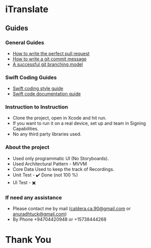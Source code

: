# iTranslate

## Guides

### General Guides
- [How to write the perfect pull request][2]
- [How to write a git commit message][3]
- [A successful git branching model][4]

### Swift Coding Guides
- [Swift coding style guide][5]
- [Swift code documentation guide][6]


[1]:	https://magnum.travis-ci.com/sonicomobile/itranslate-pro
[2]:	https://github.com/blog/1943-how-to-write-the-perfect-pull-request
[3]:	http://chris.beams.io/posts/git-commit/
[4]:	http://nvie.com/posts/a-successful-git-branching-model/
[5]:	https://github.com/github/swift-style-guide
[6]:	http://nshipster.com/swift-documentation/

[image-1]:	https://magnum.travis-ci.com/sonicomobile/itranslate-pro.svg?token=QnaayqyE2hhTeeq3zWi7

### Instruction to Instruction
- Clone the project, open in Xcode and hit run.
- If you want to run it on a real device, set up and team in Signing Capabilities.
- No any third party libraries used.

### About the project
- Used only programmatic UI (No Storyboards).
- Used Architectural Pattern - MVVM
- Core Data Used to keep the track of Recordings.
- Unit Test - ✔️ Done (not 100 %)
- UI Test - ✖️

### If need any assistance
- Please contact me by mail (caldera.ca.90@gmail.com or anuradhtuck@gmail.com)
- By Phone +94704420948 or +15738444268

# Thank You
